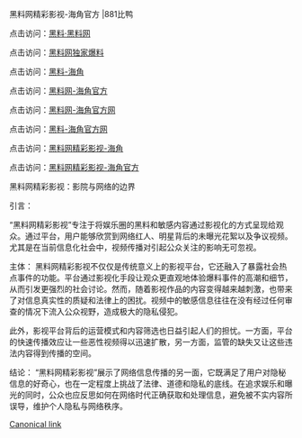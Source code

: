 黑料网精彩影视-海角官方 |881比鸭

点击访问：<a href="https://heiliaolvzlu3.pages.dev">黑料·黑料网</a>

点击访问：<a href="https://heiliaoyvnrda.pages.dev">黑料网独家爆料</a>

点击访问：<a href="https://heiliao5s28gk.pages.dev">黑料-海角</a>

点击访问：<a href="https://heiliaoryrhyu.pages.dev">黑料网-海角官方</a>

点击访问：<a href="https://heiliaoxrq8i9.pages.dev">黑料网-海角官方网</a>

点击访问：<a href="https://heiliao9wsbg3.pages.dev">黑料-海角官方网</a>

点击访问：<a href="https://heiliaoxfe5rb.pages.dev">黑料网精彩影视-海角</a>

点击访问：<a href="https://heiliaoubleqx.pages.dev">黑料网精彩影视-海角官方</a>

黑料网精彩影视：影院与网络的边界

引言：

“黑料网精彩影视”专注于将娱乐圈的黑料和敏感内容通过影视化的方式呈现给观众。通过平台，用户能够欣赏到网络红人、明星背后的未曝光花絮以及争议视频。尤其是在当前信息化社会中，视频传播对引起公众关注的影响无可忽视。

主体：
黑料网精彩影视不仅仅是传统意义上的影视平台，它还融入了暴露社会热点事件的功能。平台通过影视化手段让观众更直观地体验爆料事件的高潮和细节，从而引发更强烈的社会讨论。然而，随着影视作品的内容变得越来越刺激，也带来了对信息真实性的质疑和法律上的困扰。视频中的敏感信息往往在没有经过任何审查的情况下流入公众视野，造成极大的隐私侵犯。

此外，影视平台背后的运营模式和内容筛选也日益引起人们的担忧。一方面，平台的快速传播效应让一些恶性视频得以迅速扩散，另一方面，监管的缺失又让这些违法内容得到传播的空间。

结论：
“黑料网精彩影视”展示了网络信息传播的另一面，它既满足了用户对隐秘信息的好奇心，也在一定程度上挑战了法律、道德和隐私的底线。在追求娱乐和曝光的同时，公众也应反思如何在网络时代正确获取和处理信息，避免被不实内容所误导，维护个人隐私与网络秩序。

[Canonical link](https://github.com/nno99888/nn9 )
